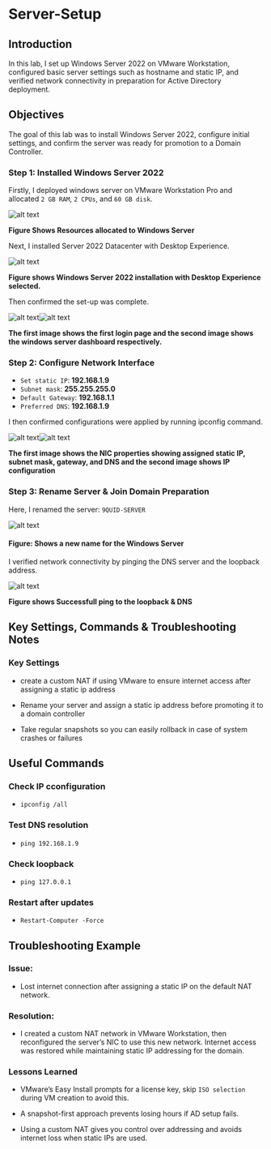 # Server-Setup

## Introduction

In this lab, I set up Windows Server 2022 on VMware Workstation, configured basic server settings such as hostname and static IP, and verified network connectivity in preparation for Active Directory deployment.

## Objectives

The goal of this lab was to install Windows Server 2022, configure initial settings, and confirm the server was ready for promotion to a Domain Controller.

### Step 1: Installed Windows Server 2022

Firstly, I deployed windows server on VMware Workstation Pro and allocated `2 GB RAM`, `2 CPUs`, and `60 GB disk`.

![alt text](screenshots/01-vmware-vm-settings.png)

**Figure Shows Resources allocated to Windows Server**

Next, I installed Server 2022 Datacenter with Desktop Experience.

![alt text](screenshots/02-server-setup-selection.png)

**Figure shows Windows Server 2022 installation with Desktop Experience selected.**

Then confirmed the set-up was complete.

![alt text](screenshots/03-server-first-login.png)![alt text](screenshots/04-windows-server-dashboard.png)

**The first image shows the first login page and the second image shows the windows server dashboard respectively.**

### Step 2: Configure Network Interface

- `Set static IP`: **192.168.1.9**
- `Subnet mask`: **255.255.255.0**
- `Default Gateway`: **192.168.1.1**
- `Preferred DNS`: **192.168.1.9**

I then confirmed configurations were applied by running ipconfig command.

![alt text](screenshots/05_nic-config.png)![alt text](screenshots/06-IP-config.png)

**The first image shows the  NIC properties showing assigned static IP, subnet mask, gateway, and DNS and the second image shows IP configuration**

### Step 3: Rename Server & Join Domain Preparation

Here, I renamed the server: `9QUID-SERVER`

![alt text](screenshots/07-rename-Server.png)

#### Figure: Shows a new name for the Windows Server

I verified network connectivity by pinging the DNS server and the loopback address.

![alt text](<screenshots/08-ping-loopback & DNS.png>)

**Figure shows Successfull ping to the loopback & DNS**

## Key Settings, Commands & Troubleshooting Notes

### Key Settings

- create a custom NAT if using VMware to ensure internet access after assigning a static ip address

- Rename your server and assign a static ip address before promoting it to a domain controller

- Take regular snapshots so you can easily rollback in case of system crashes or failures

## Useful Commands

### Check IP cconfiguration

- `ipconfig /all`

### Test DNS resolution

- `ping 192.168.1.9`

### Check loopback

- `ping 127.0.0.1`

### Restart after updates

- `Restart-Computer -Force`

## Troubleshooting Example

### Issue:

- Lost internet connection after assigning a static IP on the default NAT network.

### Resolution:

- I created a custom NAT network in VMware Workstation, then reconfigured the server’s NIC to use this new network. Internet access was restored while maintaining static IP addressing for the domain.

### Lessons Learned

- VMware’s Easy Install prompts for a license key, skip `ISO selection` during VM creation to avoid this.

- A snapshot-first approach prevents losing hours if AD setup fails.

- Using a custom NAT gives you control over addressing and avoids internet loss when static IPs are used.
